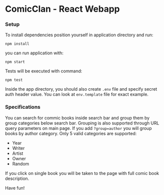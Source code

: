 
# ComicClan - React Webapp

### Setup
 
To install dependencies position yourself in application directory and run:

    npm install

you can run application with:

    npm start

Tests will be executed with command:

    npm test

Inside the app directory, you should also create `.env` file and specify secret auth header value. You can look at `env.template` file for exact example.

### Specifications

You can search for commic books inside search bar and group them by group categories below search bar. Grouping is also supported through URL query parameters on main page. If you add `?group=author` you will group books by author category. Only 5 valid categories are supported: 

 - Year
 - Writer
 - Artist
 - Owner
 - Random

If you click on single book you will be taken to the page with full comic book description.

Have fun!
